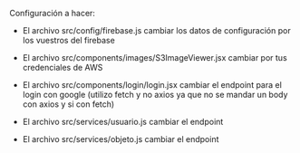 Configuración a hacer: 

- El archivo src/config/firebase.js cambiar los datos de configuración por los vuestros del firebase

- El archivo src/components/images/S3ImageViewer.jsx cambiar por tus credenciales de AWS

- El archivo src/components/login/login.jsx cambiar el endpoint para el login con google
    (utilizo fetch y no axios ya que no se mandar un body con axios y si con fetch)

- El archivo src/services/usuario.js cambiar el endpoint

- El archivo src/services/objeto.js cambiar el endpoint